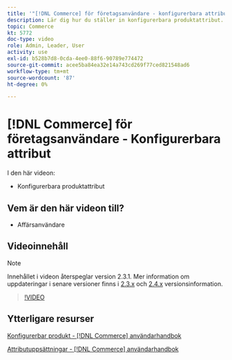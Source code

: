 ```yaml
---
title: '"[!DNL Commerce] för företagsanvändare - konfigurerbara attribut"'
description: Lär dig hur du ställer in konfigurerbara produktattribut.
topic: Commerce
kt: 5772
doc-type: video
role: Admin, Leader, User
activity: use
exl-id: b528b7d8-0cda-4ee0-88f6-90789e774472
source-git-commit: acee5ba84ea32e14a743cd269f77ced821548ad6
workflow-type: tm+mt
source-wordcount: '87'
ht-degree: 0%

---
```


# [!DNL Commerce] för företagsanvändare - Konfigurerbara attribut

I den här videon:

- Konfigurerbara produktattribut

## Vem är den här videon till?

- Affärsanvändare

## Videoinnehåll

>[!NOTE]
>
>Innehållet i videon återspeglar version 2.3.1. Mer information om uppdateringar i senare versioner finns i [ 2.3.x](https://devdocs.magento.com/guides/v2.3/release-notes/bk-release-notes.html) och [2.4.x](https://devdocs.magento.com/guides/v2.4/release-notes/bk-release-notes.html) versionsinformation.

>[!VIDEO](https://video.tv.adobe.com/v/35957?quality=12&learn=on)

## Ytterligare resurser

[Konfigurerbar produkt - [!DNL Commerce] användarhandbok](https://docs.magento.com/user-guide/catalog/product-create-configurable.html)

[Attributuppsättningar - [!DNL Commerce] användarhandbok](https://docs.magento.com/user-guide/stores/attribute-sets.html)
